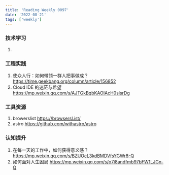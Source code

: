 ```yaml
---
title: 'Reading Weekly 0097'
date: '2022-08-21'
tags: ['weekly']
---
```


### 技术学习

1.

### 工程实践

1. 使众人行：如何带领一群人把事做成？https://time.geekbang.org/column/article/156852
2. Cloud IDE 的迷茫与希望 https://mp.weixin.qq.com/s/AJTGkBqbKAOIAcH0slsrDg

### 工具资源

1. browerslist https://browsersl.ist/
2. astro https://github.com/withastro/astro

### 认知提升

1. 在每一天的工作中，如何获得意义感？ https://mp.weixin.qq.com/s/BZUOcL3kdBMDVfsYGWr8-Q
2. 如何面对人生困局 https://mp.weixin.qq.com/s/o7i8andfmb97bFW1LJGn-Q
